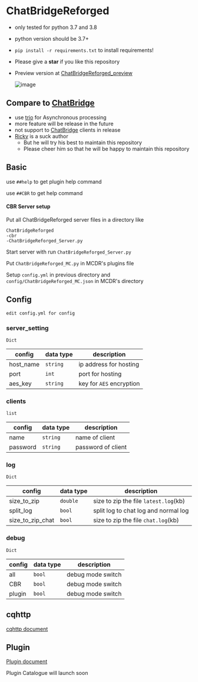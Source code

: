 # ChatBridgeReforged

- only tested for python 3.7 and 3.8
- python version should be 3.7+
- `pip install -r requirements.txt` to install requirements!
- Please give a **star** if you like this repository
- Preview version at [ChatBridgeReforged_preview](https://github.com/R1ckyH/ChatBridgeReforged/tree/test)

  ![image](./CBR.svg)

## Compare to [ChatBridge](https://github.com/TISUnion/ChatBridge)

- use [trio](https://trio.readthedocs.io/) for Asynchronous processing
- more feature will be release in the future
- not support to [ChatBridge](https://github.com/TISUnion/ChatBridge) clients in release
- [Ricky](https://github.com/R1ckyH) is a suck author
  - But he will try his best to maintain this repository
  - Please cheer him so that he will be happy to maintain this repository

## Basic

use `##help` to get plugin help command

use `##CBR` to get help command

#### CBR Server setup
Put all ChatBridgeReforged server files in a directory like
```
ChatBridgeReforged
-cbr
-ChatBridgeReforged_Server.py
```
Start server with run `ChatBridgeReforged_Server.py`

Put `ChatBridgeReforged_MC.py` in MCDR's plugins file

Setup `config.yml` in previous directory and `config/ChatBridgeReforged_MC.json` in MCDR's directory


## Config

`edit config.yml for config`

### server_setting
`Dict`

| config    | data type | description              |
|-----------|-----------|--------------------------|
| host_name | `string`  | ip address for hosting   |
| port      | `int`     | port for hosting         |
| aes_key   | `string`  | key for `AES` encryption |

### clients
`list`

| config   | data type | description        |
|----------|-----------|--------------------|
| name     | `string`  | name of client     |
| password | `string`  | password of client |

### log
`Dict`

| config           | data type | description                           |
|------------------|-----------|---------------------------------------|
| size_to_zip      | `double`  | size to zip the file `latest.log`(kb) |
| split_log        | `bool`    | split log to chat log and normal log  |
| size_to_zip_chat | `bool`    | size to zip the file `chat.log`(kb)   |

### debug
`Dict`

| config | data type | description       |
|--------|-----------|-------------------|
| all    | `bool`    | debug mode switch |
| CBR    | `bool`    | debug mode switch |
| plugin | `bool`    | debug mode switch |

## cqhttp

[cqhttp document](./doc/cqhttp.md)

## Plugin

[Plugin document](./doc/plugin.md)

Plugin Catalogue will launch soon
